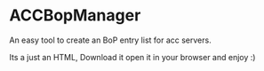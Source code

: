 # ACCBopManager
An easy tool to create an BoP entry list for acc servers.

Its a just an HTML, Download it open it in your browser and enjoy :)
